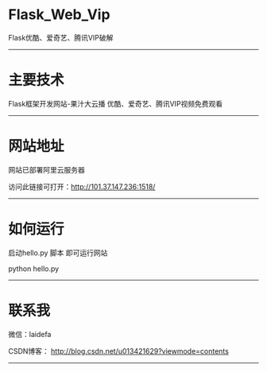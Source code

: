 # Flask_Web_Vip
Flask优酷、爱奇艺、腾讯VIP破解

------------------------------------------------------------------------------------------------------------------------------------------

# 主要技术
Flask框架开发网站-果汁大云播
优酷、爱奇艺、腾讯VIP视频免费观看


-----------------------------------------------------------------------------------------------------------------------------------------
# 网站地址
网站已部署阿里云服务器

访问此链接可打开：http://101.37.147.236:1518/

------------------------------------------------------------------------------------------------------------------------------------------
# 如何运行
启动hello.py 脚本 即可运行网站

python hello.py

------------------------------------------------------------------------------------------------------------------------------------------
# 联系我

微信：laidefa

CSDN博客： http://blog.csdn.net/u013421629?viewmode=contents

-----------------------------------------------------------------------------------------------------------------------------------------
